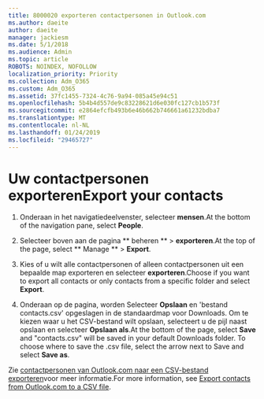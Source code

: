 ```yaml
---
title: 8000020 exporteren contactpersonen in Outlook.com
ms.author: daeite
author: daeite
manager: jackiesm
ms.date: 5/1/2018
ms.audience: Admin
ms.topic: article
ROBOTS: NOINDEX, NOFOLLOW
localization_priority: Priority
ms.collection: Adm_O365
ms.custom: Adm_O365
ms.assetid: 37fc1455-7324-4c76-9a94-085a45e94c51
ms.openlocfilehash: 5b4b4d557de9c83228621d6e030fc127cb1b573f
ms.sourcegitcommit: e2864efcfb493b6e46b662b746661a61232bdba7
ms.translationtype: MT
ms.contentlocale: nl-NL
ms.lasthandoff: 01/24/2019
ms.locfileid: "29465727"
---
```

# <a name="export-your-contacts"></a><span data-ttu-id="ca002-102">Uw contactpersonen exporteren</span><span class="sxs-lookup"><span data-stu-id="ca002-102">Export your contacts</span></span>

1. <span data-ttu-id="ca002-103">Onderaan in het navigatiedeelvenster, selecteer **mensen**.</span><span class="sxs-lookup"><span data-stu-id="ca002-103">At the bottom of the navigation pane, select **People**.</span></span>
    
2. <span data-ttu-id="ca002-104">Selecteer boven aan de pagina \*\* beheren \*\* \> **exporteren**.</span><span class="sxs-lookup"><span data-stu-id="ca002-104">At the top of the page, select \*\* Manage \*\* \> **Export**.</span></span>
    
3. <span data-ttu-id="ca002-105">Kies of u wilt alle contactpersonen of alleen contactpersonen uit een bepaalde map exporteren en selecteer **exporteren**.</span><span class="sxs-lookup"><span data-stu-id="ca002-105">Choose if you want to export all contacts or only contacts from a specific folder and select **Export**.</span></span> 
    
4. <span data-ttu-id="ca002-p101">Onderaan op de pagina, worden Selecteer **Opslaan** en 'bestand contacts.csv' opgeslagen in de standaardmap voor Downloads. Om te kiezen waar u het CSV-bestand wilt opslaan, selecteert u de pijl naast opslaan en selecteer **Opslaan als**.</span><span class="sxs-lookup"><span data-stu-id="ca002-p101">At the bottom of the page, select **Save** and "contacts.csv" will be saved in your default Downloads folder. To choose where to save the .csv file, select the arrow next to Save and select **Save as**.</span></span> 
    
<span data-ttu-id="ca002-108">Zie [contactpersonen van Outlook.com naar een CSV-bestand exporteren](https://go.microsoft.com/fwlink/p/?linkid=873137)voor meer informatie.</span><span class="sxs-lookup"><span data-stu-id="ca002-108">For more information, see [Export contacts from Outlook.com to a CSV file](https://go.microsoft.com/fwlink/p/?linkid=873137).</span></span>
  


